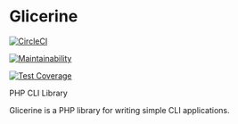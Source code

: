 # Glicerine

[![CircleCI](https://circleci.com/gh/renegat59/glicerine.svg?style=svg)](https://circleci.com/gh/renegat59/glicerine)

[![Maintainability](https://api.codeclimate.com/v1/badges/9409928a14a932473eec/maintainability)](https://codeclimate.com/github/renegat59/glicerine/maintainability)

[![Test Coverage](https://api.codeclimate.com/v1/badges/9409928a14a932473eec/test_coverage)](https://codeclimate.com/github/renegat59/glicerine/test_coverage)

PHP CLI Library

Glicerine is a PHP library for writing simple CLI applications.
